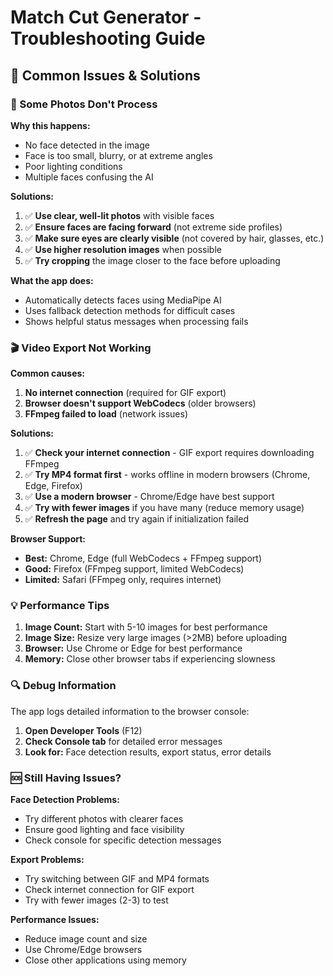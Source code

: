 # Match Cut Generator - Troubleshooting Guide

## 🔧 Common Issues & Solutions

### 📸 Some Photos Don't Process

**Why this happens:**
- No face detected in the image
- Face is too small, blurry, or at extreme angles
- Poor lighting conditions
- Multiple faces confusing the AI

**Solutions:**
1. ✅ **Use clear, well-lit photos** with visible faces
2. ✅ **Ensure faces are facing forward** (not extreme side profiles)  
3. ✅ **Make sure eyes are clearly visible** (not covered by hair, glasses, etc.)
4. ✅ **Use higher resolution images** when possible
5. ✅ **Try cropping** the image closer to the face before uploading

**What the app does:**
- Automatically detects faces using MediaPipe AI
- Uses fallback detection methods for difficult cases
- Shows helpful status messages when processing fails

### 🎬 Video Export Not Working

**Common causes:**
1. **No internet connection** (required for GIF export)
2. **Browser doesn't support WebCodecs** (older browsers)
3. **FFmpeg failed to load** (network issues)

**Solutions:**
1. ✅ **Check your internet connection** - GIF export requires downloading FFmpeg
2. ✅ **Try MP4 format first** - works offline in modern browsers (Chrome, Edge, Firefox)
3. ✅ **Use a modern browser** - Chrome/Edge have best support
4. ✅ **Try with fewer images** if you have many (reduce memory usage)
5. ✅ **Refresh the page** and try again if initialization failed

**Browser Support:**
- **Best:** Chrome, Edge (full WebCodecs + FFmpeg support)
- **Good:** Firefox (FFmpeg support, limited WebCodecs)
- **Limited:** Safari (FFmpeg only, requires internet)

### 💡 Performance Tips

1. **Image Count:** Start with 5-10 images for best performance
2. **Image Size:** Resize very large images (>2MB) before uploading  
3. **Browser:** Use Chrome or Edge for best performance
4. **Memory:** Close other browser tabs if experiencing slowness

### 🔍 Debug Information

The app logs detailed information to the browser console:
1. **Open Developer Tools** (F12)
2. **Check Console tab** for detailed error messages
3. **Look for:** Face detection results, export status, error details

### 🆘 Still Having Issues?

**Face Detection Problems:**
- Try different photos with clearer faces
- Ensure good lighting and face visibility
- Check console for specific detection messages

**Export Problems:**  
- Try switching between GIF and MP4 formats
- Check internet connection for GIF export
- Try with fewer images (2-3) to test

**Performance Issues:**
- Reduce image count and size
- Use Chrome/Edge browsers
- Close other applications using memory